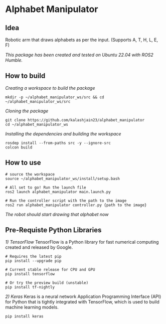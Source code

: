 # **Alphabet Manipulator**

## **Idea**
Robotic arm that draws alphabets as per the input. (Supports A, T, H, L, E, F)
  
*This package has been created and tested on Ubuntu 22.04 with ROS2 Humble.*

## **How to build**
*Creating a workspace to build the package*
```
mkdir -p ~/alphabet_manipulator_ws/src && cd ~/alphabet_manipulator_ws/src
```
*Cloning the package*
```
git clone https://github.com/kalashjain23/alphabet_manipulator
cd ~/alphabet_manipulator_ws
```
*Installing the dependencies and building the workspace*
```
rosdep install --from-paths src -y --ignore-src
colcon build
```
## **How to use**
```
# source the workspace
source ~/alphabet_manipulator_ws/install/setup.bash

# All set to go! Run the launch file
ros2 launch alphabet_manipulator main.launch.py

# Run the controller script with the path to the image
ros2 run alphabet_manipulator controller.py {path to the image}
```
*The robot should start drawing that alphabet now*


## **Pre-Requiste Python Libraries**

*1) TensorFlow*
TensorFlow is a Python library for fast numerical computing created and released by Google.
```
# Requires the latest pip
pip install --upgrade pip

# Current stable release for CPU and GPU
pip install tensorflow

# Or try the preview build (unstable)
pip install tf-nightly
```

*2) Keras*
Keras is a neural network Application Programming Interface (API) for Python 
that is tightly integrated with TensorFlow, which is used to build machine learning models.
```
pip install keras
```

